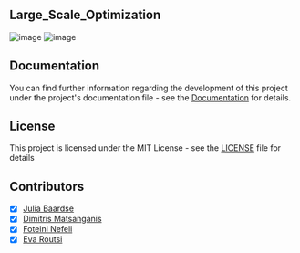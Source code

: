 ## Large_Scale_Optimization
![image](https://user-images.githubusercontent.com/34712449/194163458-8e5b16b8-9d1b-4337-99ca-19e6803c9822.png)
![image](https://user-images.githubusercontent.com/34712449/209637332-97357d17-a05a-4b42-a872-d15fb7dad71d.png)  

## Documentation

You can find further information regarding the development of this project under the project's documentation file - see the [Documentation](/Documentation.pdf) for details. 

## License

This project is licensed under the MIT License - see the [LICENSE](LICENSE) file for details

## Contributors

- [X] [Julia Baardse](-) 
- [X] [Dimitris Matsanganis](https://github.com/dimitrismatsanganis) 
- [X] [Foteini Nefeli](https://github.com/FoteiniNefeli)
- [X] [Eva Routsi](https://github.com/EvaRoutsi)
